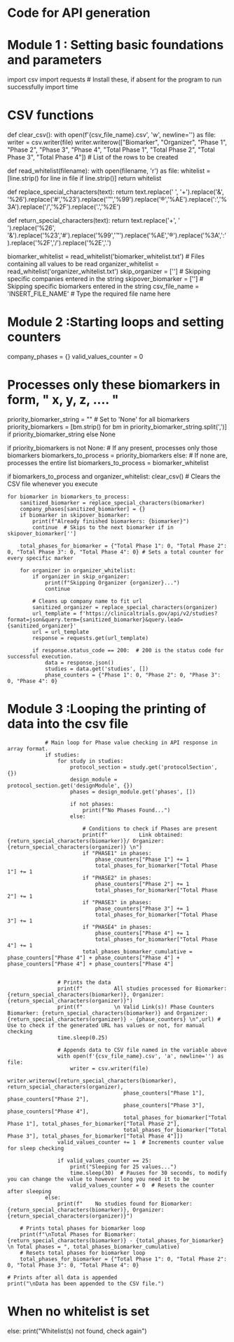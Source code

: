 # Code for API generation
# Module 1 : Setting basic foundations and parameters

import csv
import requests    # Install these, if absent for the program to run successfully
import time

# CSV functions
def clear_csv():
    with open(f'{csv_file_name}.csv', 'w', newline='') as file:
        writer = csv.writer(file)
        writer.writerow(["Biomarker", "Organizer", "Phase 1", "Phase 2", "Phase 3", "Phase 4", "Total Phase 1", "Total Phase 2", "Total Phase 3", "Total Phase 4"])   # List of the rows to be created

def read_whitelist(filename):
    with open(filename, 'r') as file:
        whitelist = [line.strip() for line in file if line.strip()]
    return whitelist

def replace_special_characters(text):
    return text.replace(' ', '+').replace('&', '%26').replace('#','%23').replace('™','%99').replace('®','%AE').replace(':','%3A').replace('/','%2F').replace('.','%2E')

def return_special_characters(text):
    return text.replace('+', ' ').replace('%26', '&').replace('%23','#').replace('%99','™').replace('%AE','®').replace('%3A',':').replace('%2F','/').replace('%2E','.')

biomarker_whitelist = read_whitelist('biomarker_whitelist.txt') # Files containing all values to be read
organizer_whitelist = read_whitelist('organizer_whitelist.txt') 
skip_organizer = ['']   # Skipping specific companies entered in the string
skipover_biomarker = ['']   # Skipping specific biomarkers entered in the string
csv_file_name = 'INSERT_FILE_NAME' # Type the required file name here


# Module 2 :Starting loops and setting counters

company_phases = {}
valid_values_counter = 0  

# Processes only these biomarkers in form, " x, y, z, .... "
priority_biomarker_string = ""  # Set to 'None' for all biomarkers
priority_biomarkers = [bm.strip() for bm in priority_biomarker_string.split(',')] if priority_biomarker_string else None

if priority_biomarkers is not None:
    # If any present, processes only those biomarkers
    biomarkers_to_process = priority_biomarkers
else:
    # If none are, processes the entire list
    biomarkers_to_process = biomarker_whitelist

if biomarkers_to_process and organizer_whitelist:
    clear_csv()  # Clears the CSV file whenever you execute

    for biomarker in biomarkers_to_process:
        sanitized_biomarker = replace_special_characters(biomarker)
        company_phases[sanitized_biomarker] = {}
        if biomarker in skipover_biomarker:
            print(f"Already finished biomarkers: {biomarker}")
            continue  # Skips to the next biomarker if in skipover_biomarker['']

        total_phases_for_biomarker = {"Total Phase 1": 0, "Total Phase 2": 0, "Total Phase 3": 0, "Total Phase 4": 0} # Sets a total counter for every specific marker

        for organizer in organizer_whitelist:
            if organizer in skip_organizer:
                print(f"Skipping Organizer {organizer}...")
                continue
            
            # Cleans up company name to fit url
            sanitized_organizer = replace_special_characters(organizer)
            url_template = f'https://clinicaltrials.gov/api/v2/studies?format=json&query.term={sanitized_biomarker}&query.lead={sanitized_organizer}'
            url = url_template
            response = requests.get(url_template)

            if response.status_code == 200:  # 200 is the status code for successful execution.
                data = response.json()
                studies = data.get('studies', [])
                phase_counters = {"Phase 1": 0, "Phase 2": 0, "Phase 3": 0, "Phase 4": 0}

# Module 3 :Looping the printing of data into the csv file        
                
                # Main loop for Phase value checking in API response in array format.
                if studies:
                    for study in studies:
                        protocol_section = study.get('protocolSection', {})
                        design_module = protocol_section.get('designModule', {})
                        phases = design_module.get('phases', [])

                        if not phases:
                            print(f"No Phases Found...")
                        else:

                            # Conditions to check if Phases are present
                            print(f"          Link obtained: {return_special_characters(biomarker)}/ Organizer: {return_special_characters(organizer)} \n")
                            if "PHASE1" in phases:
                                phase_counters["Phase 1"] += 1
                                total_phases_for_biomarker["Total Phase 1"] += 1
                            if "PHASE2" in phases:
                                phase_counters["Phase 2"] += 1
                                total_phases_for_biomarker["Total Phase 2"] += 1
                            if "PHASE3" in phases:
                                phase_counters["Phase 3"] += 1
                                total_phases_for_biomarker["Total Phase 3"] += 1
                            if "PHASE4" in phases:
                                phase_counters["Phase 4"] += 1
                                total_phases_for_biomarker["Total Phase 4"] += 1
                            total_phases_biomarker_cumulative = phase_counters["Phase 4"] + phase_counters["Phase 4"] + phase_counters["Phase 4"] + phase_counters["Phase 4"]
                
                     
                    # Prints the data
                    print(f"          All studies processed for Biomarker: {return_special_characters(biomarker)}, Organizer: {return_special_characters(organizer)}")
                    print(f"          \n Valid Link(s)! Phase Counters Biomarker: {return_special_characters(biomarker)} and Organizer: {return_special_characters(organizer)} - {phase_counters} \n",url) # Use to check if the generated URL has values or not, for manual checking
                    time.sleep(0.25)

                    # Appends data to CSV file named in the variable above
                    with open(f'{csv_file_name}.csv', 'a', newline='') as file:
                        writer = csv.writer(file)
                        writer.writerow([return_special_characters(biomarker), return_special_characters(organizer),
                                         phase_counters["Phase 1"], phase_counters["Phase 2"],
                                         phase_counters["Phase 3"], phase_counters["Phase 4"],
                                         total_phases_for_biomarker["Total Phase 1"], total_phases_for_biomarker["Total Phase 2"],
                                         total_phases_for_biomarker["Total Phase 3"], total_phases_for_biomarker["Total Phase 4"]])
                    valid_values_counter += 1  # Increments counter value for sleep checking

                    if valid_values_counter == 25:
                        print("Sleeping for 25 values...")
                        time.sleep(30)  # Pauses for 30 seconds, to modify you can change the value to however long you need it to be
                        valid_values_counter = 0  # Resets the counter after sleeping
                else:
                    print(f"    No studies found for Biomarker: {return_special_characters(biomarker)}, Organizer: {return_special_characters(organizer)}")

        # Prints total phases for biomarker loop
        print(f"\nTotal Phases for Biomarker: {return_special_characters(biomarker)} - {total_phases_for_biomarker} \n Total phases = ", total_phases_biomarker_cumulative)
        # Resets total phases for biomarker loop
        total_phases_for_biomarker = {"Total Phase 1": 0, "Total Phase 2": 0, "Total Phase 3": 0, "Total Phase 4": 0}

    # Prints after all data is appended
    print("\nData has been appended to the CSV file.")

# When no whitelist is set
else:
    print("Whitelist(s) not found, check again")
